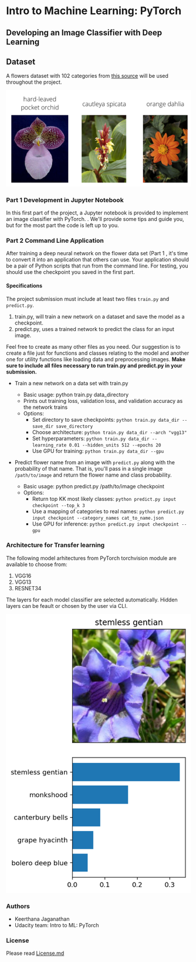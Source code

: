 # Intro to Machine Learning: PyTorch

## Developing an Image Classifier with Deep Learning

## Dataset

A flowers dataset with 102 categories from [this source](http://www.robots.ox.ac.uk/~vgg/data/flowers/102/index.html) will be used throughout the project.

![Dataset](assets/Flowers.png)

### Part 1 Development in Jupyter Notebook

In this first part of the project, a Jupyter notebook is provided to implement an image classifier with PyTorch. . We'll provide some tips and guide you, but for the most part the code is left up to you. 

### Part 2 Command Line Application

After training a deep neural network on the flower data set (Part 1 , it's time to convert it into an application that others can use. Your application should be a pair of Python scripts that run from the command line. For testing, you should use the checkpoint you saved in the first part.

#### Specifications

The project submission must include at least two files `train.py` and `predict.py`.

1. train.py, will train a new network on a dataset and save the model as a checkpoint.
2. predict.py, uses a trained network to predict the class for an input image. 

Feel free to create as many other files as you need. Our suggestion is to create a file just for functions and classes relating to the model and another one for utility functions like loading data and preprocessing images. **Make sure to include all files necessary to run train.py and predict.py in your submission.**

- Train a new network on a data set with train.py

    - Basic usage: python train.py data_directory
    - Prints out training loss, validation loss, and validation accuracy as the network trains
    - Options:
        - Set directory to save checkpoints: `python train.py data_dir --save_dir save_directory`
        - Choose architecture: `python train.py data_dir --arch "vgg13"`
        - Set hyperparameters: `python train.py data_dir --learning_rate 0.01 --hidden_units 512 --epochs 20`
        - Use GPU for training: `python train.py data_dir --gpu`
        
 - Predict flower name from an image with `predict.py` along with the probability of that name. That is, you'll pass in a single image `/path/to/image` and return the flower name and class probability.

     - Basic usage: python predict.py /path/to/image checkpoint
     - Options:
         - Return top KK most likely classes: `python predict.py input checkpoint --top_k 3`
         - Use a mapping of categories to real names: `python predict.py input checkpoint --category_names cat_to_name.json`
         - Use GPU for inference: `python predict.py input checkpoint --gpu`

### Architecture for Transfer learning

The following model arhitectures from PyTorch torchvision module are available to choose from:

1. VGG16
2. VGG13
3. RESNET34

The layers for each model classifier are selected automatically. Hidden layers can be feault or chosen by the user via CLI.

![Example Inference](assets/inference_example.png)

### Authors

- Keerthana Jaganathan 
- Udacity team: Intro to ML: PyTorch

### License 

Please read [License.md](LICENSE)





